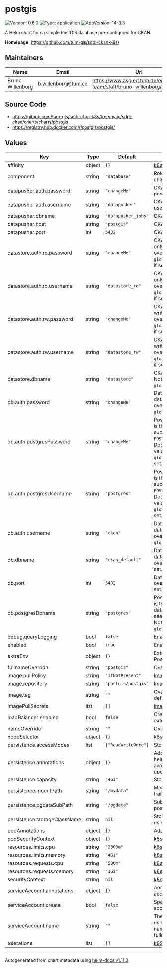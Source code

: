 # postgis

![Version: 0.6.0](https://img.shields.io/badge/Version-0.6.0-informational?style=flat-square) ![Type: application](https://img.shields.io/badge/Type-application-informational?style=flat-square) ![AppVersion: 14-3.3](https://img.shields.io/badge/AppVersion-14--3.3-informational?style=flat-square)

A Helm chart for sa simple PostGIS database pre-configured for CKAN.

**Homepage:** <https://github.com/tum-gis/sddi-ckan-k8s/>

## Maintainers

| Name | Email | Url |
| ---- | ------ | --- |
| Bruno Willenborg | <b.willenborg@tum.de> | <https://www.asg.ed.tum.de/en/gis/our-team/staff/bruno-willenborg/> |

## Source Code

* <https://github.com/tum-gis/sddi-ckan-k8s/tree/main/sddi-ckan/charts/charts/postgis>
* <https://registry.hub.docker.com/r/postgis/postgis/>

## Values

| Key | Type | Default | Description |
|-----|------|---------|-------------|
| affinity | object | `{}` | [k8s: Assign pods to nodes](https://kubernetes.io/docs/concepts/scheduling-eviction/assign-pod-node/) |
| component | string | `"database"` | Role of PostGIS database in this chart |
| datapusher.auth.password | string | `"changeMe"` | CKAN Datapusher+ database password |
| datapusher.auth.username | string | `"datapusher"` | CKAN Datapusher+ database username |
| datapusher.dbname | string | `"datapusher_jobs"` | CKAN Datapusher+ database name |
| datapusher.host | string | `"postgis"` | CKAN Datapusher+ database host |
| datapusher.port | int | `5432` | CKAN Datapusher+ database port |
| datastore.auth.ro.password | string | `"changeMe"` | CKAN datastore database read-only password. Note: This values is overwritten by `global.datastore.auth.ro.password`, if set. |
| datastore.auth.ro.username | string | `"datastore_ro"` | CKAN datastore database read-only username. Note: This values is overwritten by `global.datastore.auth.ro.username`, if set. |
| datastore.auth.rw.password | string | `"changeMe"` | CKAN datastore database read-write password. Note: This values is overwritten by `global.datastore.auth.rw.password`, if set. |
| datastore.auth.rw.username | string | `"datastore_rw"` | CKAN datastore database read-write username. Note: This values is overwritten by `global.datastore.auth.rw.username`, if set. |
| datastore.dbname | string | `"datastore"` | CKAN datastore database name. Note: This values is overwritten by `global.datastore.dbname`, if set. |
| db.auth.password | string | `"changeMe"` | Database password for the CKAN database user. Note: This values is overwritten by `global.db.auth.password`, if set. |
| db.auth.postgresPassword | string | `"changeMe"` | Postgres database password. This is the password of the database superuser. Used to set `POSTGRES_PASSWORD`, see [Postgres Docker docs](https://hub.docker.com/_/postgres/) for more. Note: This values is overwritten by `global.db.auth.postgresPassword`, if set. |
| db.auth.postgresUsername | string | `"postgres"` | Postgres database username. This is the username of the database superuser. Used to set `POSTGRES_USERNAME`, see [Postgres Docker docs](https://hub.docker.com/_/postgres/) for more. Note: This values is overwritten by `global.db.auth.postgresUsername`, if set. |
| db.auth.username | string | `"ckan"` | Database username for the CKAN database. Note: This values is overwritten by `global.db.auth.username`, if set. |
| db.dbname | string | `"ckan_default"` | Database name of the CKAN database. Note: This values is overwritten by `global.db.dbname`, if set. |
| db.port | int | `5432` | Database port. Note: This values is overwritten by `global.db.port`, if set. |
| db.postgresDbname | string | `"postgres"` | Postgres database username. This is the name of the default superuser database. Used to set `POSTGRES_DB`, see [Postgres Docker docs](https://hub.docker.com/_/postgres/) for more. Note: This values is overwritten by `global.db.postgresDbname`, if set. |
| debug.queryLogging | bool | `false` | Enable/disable query logging |
| enabled | bool | `true` | Enable/disable PostGIS database |
| extraEnv | object | `{}` | Extra environment variables for PostGIS. |
| fullnameOverride | string | `"postgis"` | Override fullname |
| image.pullPolicy | string | `"IfNotPresent"` | [Image pull policy](https://kubernetes.io/docs/concepts/containers/images/#image-pull-policy) |
| image.repository | string | `"postgis/postgis"` | [Image repository](https://kubernetes.io/docs/concepts/containers/images/) |
| image.tag | string | `""` | Overrides the image tag whose default is the chart `appVersion`. |
| imagePullSecrets | list | `[]` | [Image pull secrets](https://kubernetes.io/docs/tasks/configure-pod-container/pull-image-private-registry/) |
| loadBalancer.enabled | bool | `false` | Create a LoadBalancer service for external Database access |
| nameOverride | string | `""` | Override name |
| nodeSelector | object | `{}` | [k8s: Assign pods to nodes](https://kubernetes.io/docs/concepts/scheduling-eviction/assign-pod-node/) |
| persistence.accessModes | list | `["ReadWriteOnce"]` | Storage [access modes](https://kubernetes.io/docs/concepts/storage/persistent-volumes/#access-modes) |
| persistence.annotations | object | `{}` | Additional annotations for PVC Set helm.sh/resource-policy: keep to avoid deletion of PVC on helm upgrade/uninstall |
| persistence.capacity | string | `"4Gi"` | Storage [capacity](https://kubernetes.io/docs/concepts/storage/persistent-volumes/#capacity) |
| persistence.mountPath | string | `"/mydata"` | Mount path of the storage. Omit trailing `/` ! |
| persistence.pgdataSubPath | string | `"/pgdata"` | Subpath inside `mountPath` for the postgres data folder |
| persistence.storageClassName | string | `nil` | StorageClass to use, leave empty to use default StorageClass. |
| podAnnotations | object | `{}` | Additional pod annotations |
| podSecurityContext | object | `{}` | [k8s: Security context](https://kubernetes.io/docs/tasks/configure-pod-container/security-context/) |
| resources.limits.cpu | string | `"2000m"` | [k8s: Resource management](https://kubernetes.io/docs/concepts/configuration/manage-resources-containers/) |
| resources.limits.memory | string | `"4Gi"` | [k8s: Resource management](https://kubernetes.io/docs/concepts/configuration/manage-resources-containers/) |
| resources.requests.cpu | string | `"500m"` | [k8s: Resource management](https://kubernetes.io/docs/concepts/configuration/manage-resources-containers/) |
| resources.requests.memory | string | `"1Gi"` | [k8s: Resource management](https://kubernetes.io/docs/concepts/configuration/manage-resources-containers/) |
| securityContext | string | `nil` | [k8s: Security context](https://kubernetes.io/docs/tasks/configure-pod-container/security-context/) |
| serviceAccount.annotations | object | `{}` | Annotations to add to the service account |
| serviceAccount.create | bool | `false` | Specifies whether a service account should be created |
| serviceAccount.name | string | `""` | The name of the service account to use. If not set and create is true, a name is generated using the fullname template |
| tolerations | list | `[]` | [k8S: Taints and tolerations](https://kubernetes.io/docs/concepts/scheduling-eviction/taint-and-toleration/) |

----------------------------------------------
Autogenerated from chart metadata using [helm-docs v1.11.0](https://github.com/norwoodj/helm-docs/releases/v1.11.0)

